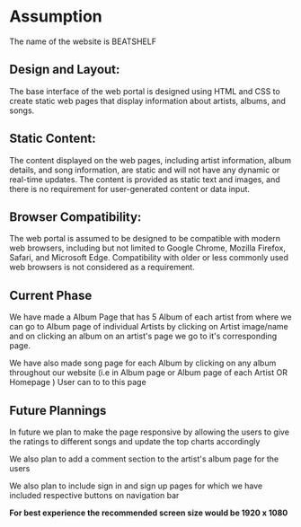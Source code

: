 # Assumption

The name of the website is BEATSHELF

## Design and Layout: 
The base interface of the web portal is designed using HTML and CSS to create static web pages that display information about artists, albums, and songs.

## Static Content: 
The content displayed on the web pages, including artist information, album details, and song information, are static and will not have any dynamic or real-time updates. The content is provided as static text and images, and there is no requirement for user-generated content or data input.

## Browser Compatibility: 
The web portal is assumed to be designed to be compatible with modern web browsers, including but not limited to Google Chrome, Mozilla Firefox, Safari, and Microsoft Edge. Compatibility with older or less commonly used web browsers is not considered as a requirement.

## Current Phase
We have made a Album Page that has 5 Album of each artist from where we can go to Album page of individual Artists by clicking on Artist image/name
and on clicking an album on an artist's page we go to it's corresponding page.

We have also made song page for each Album by clicking on any album throughout our website (i.e in Album page or Album page of each Artist OR Homepage ) User can to to this page 

## Future Plannings
In future we plan to make the page responsive by allowing the users to give the ratings to different songs and update the top charts accordingly

We also plan to add a comment section to the artist's album page for the users

We also plan to include sign in and sign up pages for which we have included respective buttons on navigation bar

__For best experience the recommended screen size would be 1920 x 1080__


